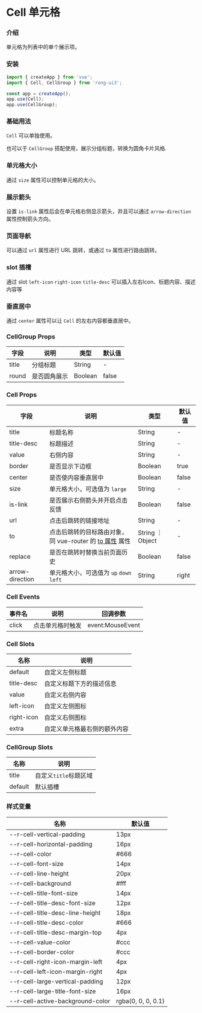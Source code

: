 # Cell 单元格

### 介绍

单元格为列表中的单个展示项。

### 安装

```javascript
import { createApp } from 'vue';
import { Cell, CellGroup } from 'rong-ui3';

const app = createApp();
app.use(Cell);
app.use(CellGroup);
```

### 基础用法
`Cell` 可以单独使用。
<script setup>
  import CellBasic from '../demo/CellBasic.vue?raw'
  import CellGroup from '../demo/CellGroup.vue?raw'
</script>
<HljsBlock :code="CellBasic"></HljsBlock>

也可以于 `CellGroup` 搭配使用，展示分组标题，转换为圆角卡片风格.
<HljsBlock :code="CellGroup"></HljsBlock>


### 单元格大小
通过 `size` 属性可以控制单元格的大小。
<script setup>
  import CellSize from '../demo/CellSize.vue?raw'
</script>
<HljsBlock :code="CellSize"></HljsBlock>


### 展示箭头
设置 `is-link` 属性后会在单元格右侧显示箭头，并且可以通过 `arrow-direction` 属性控制箭头方向。
<script setup>
  import CellArrow from '../demo/CellArrow.vue?raw'
</script>
<HljsBlock :code="CellArrow"></HljsBlock>


### 页面导航
可以通过 `url` 属性进行 URL 跳转，或通过 `to` 属性进行路由跳转。
<script setup>
  import CellNav from '../demo/CellNav.vue?raw'
</script>
<HljsBlock :code="CellNav"></HljsBlock>


### slot 插槽
通过 slot `left-icon` `right-icon` `title-desc` 可以插入左右Icon、标题内容、描述内容等
<script setup>
  import CellSlot from '../demo/CellSlot.vue?raw'
</script>
<HljsBlock :code="CellSlot"></HljsBlock>

### 垂直居中
通过 `center` 属性可以让 `Cell` 的左右内容都垂直居中。
<script setup>
  import CellCenter from '../demo/CellCenter.vue?raw'
</script>
<HljsBlock :code="CellCenter"></HljsBlock>


### CellGroup Props

| 字段  | 说明         | 类型    | 默认值 |
|-------|------------|---------|--------|
| title | 分组标题     | String  | -      |
| round | 是否圆角展示 | Boolean | false  |

### Cell Props

| 字段        | 说明                                          | 类型             | 默认值           |
|-----------|----------------------------------------------|-----------------|------------------|
| title     | 标题名称                                      | String           | -                |
| title-desc| 标题描述                                      | String           | -                |
| value     | 右侧内容                                      | String           | -                |
| border    | 是否显示下边框                                    | Boolean          | true            |
| center    | 是否使内容垂直居中                                | Boolean          | false            |
| size      | 单元格大小，可选值为 `large`                       | String           | -                |
| is-link   | 是否展示右侧箭头并开启点击反馈                    | Boolean          | false            |
| url       | 点击后跳转的链接地址                             | String           | -         |
| to        | 点击后跳转的目标路由对象，同 vue-router 的 [to 属性](https://router.vuejs.org/zh/api/#to) 属性 | String ｜ Object | -                |
| replace   | 是否在跳转时替换当前页面历史                        | Boolean          | false           |
| arrow-direction  | 单元格大小，可选值为 `up` `down` `left`     | String           | right            |



### Cell Events

| 事件名 | 说明             | 回调参数         |
|--------|----------------|------------------|
| click  | 点击单元格时触发 | event:MouseEvent |

### Cell Slots

| 名称       | 说明                         |
|------------|----------------------------|
| default    | 自定义左侧标题               |
| title-desc | 自定义标题下方的描述信息     |
| value      | 自定义右侧内容               |
| left-icon  | 自定义左侧图标               |
| right-icon | 自定义右侧图标               |
| extra      | 自定义单元格最右侧的额外内容 |

### CellGroup Slots

| 名称    | 说明                  |
|---------|---------------------|
| title   | 自定义`title`标题区域 |
| default | 默认插槽              |



### 样式变量
| 名称                             | 默认值             |
|----------------------------------|--------------------|
| --r-cell-vertical-padding        | 13px               |
| --r-cell-horizontal-padding      | 16px               |
| --r-cell-color                   | #666               |
| --r-cell-font-size               | 14px               |
| --r-cell-line-height             | 20px               |
| --r-cell-background              | #fff               |
| --r-cell-title-font-size         | 14px               |
| --r-cell-title-desc-font-size    | 12px               |
| --r-cell-title-desc-line-height  | 18px               |
| --r-cell-title-desc-color        | #666               |
| --r-cell-title-desc-margin-top   | 4px                |
| --r-cell-value-color             | #ccc               |
| --r-cell-border-color            | #ccc               |
| --r-cell-right-icon-margin-left  | 4px                |
| --r-cell-left-icon-margin-right  | 4px                |
| --r-cell-large-vertical-padding  | 12px               |
| --r-cell-large-title-font-size   | 16px               |
| --r-cell-active-background-color | rgba(0, 0, 0, 0.1) |